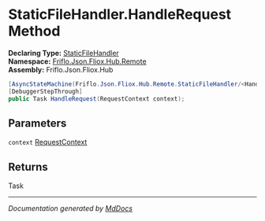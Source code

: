﻿<!--  
  <auto-generated>   
    The contents of this file were generated by a tool.  
    Changes to this file may be list if the file is regenerated  
  </auto-generated>   
-->

# StaticFileHandler.HandleRequest Method

**Declaring Type:** [StaticFileHandler](../index.md)  
**Namespace:** [Friflo.Json.Fliox.Hub.Remote](../../index.md)  
**Assembly:** Friflo.Json.Fliox.Hub

```csharp
[AsyncStateMachine(Friflo.Json.Fliox.Hub.Remote.StaticFileHandler/<HandleRequest>d__19)]
[DebuggerStepThrough]
public Task HandleRequest(RequestContext context);
```

## Parameters

`context`  [RequestContext](../../RequestContext/index.md)

## Returns

Task

___

*Documentation generated by [MdDocs](https://github.com/ap0llo/mddocs)*
